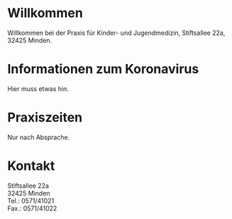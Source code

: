 # Willkommen

Willkommen bei der Praxis für Kinder- und Jugendmedizin, Stiftsallee 22a, 32425 Minden.

# Informationen zum Koronavirus

Hier muss etwas hin.

# Praxiszeiten

Nur nach Absprache.

# Kontakt

Stiftsallee 22a  
32425 Minden  
Tel.: 0571/41021  
Fax.: 0571/41022
